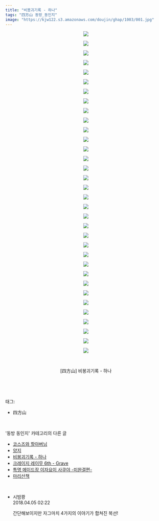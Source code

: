 ```yaml
---
title: "비봉괴기록 - 하나"
tags: "四方山 동방_동인지"
image: "https://kjw122.s3.amazonaws.com/doujin/ghap/1003/001.jpg"
---
```

<div class="article">
<p style="text-align: center; clear: none; float: none;"><img src="{{ site.imgserver5 }}/ghap/1003/001.jpg"/></p>
<p style="text-align: center; clear: none; float: none;"><img src="{{ site.imgserver5 }}/ghap/1003/002.jpg"/></p>
<p style="text-align: center; clear: none; float: none;"><img src="{{ site.imgserver5 }}/ghap/1003/003.jpg"/></p>
<p style="text-align: center; clear: none; float: none;"><img src="{{ site.imgserver5 }}/ghap/1003/004.jpg"/></p>
<p style="text-align: center; clear: none; float: none;"><img src="{{ site.imgserver5 }}/ghap/1003/005.jpg"/></p>
<p style="text-align: center; clear: none; float: none;"><img src="{{ site.imgserver5 }}/ghap/1003/006.jpg"/></p>
<p style="text-align: center; clear: none; float: none;"><img src="{{ site.imgserver5 }}/ghap/1003/007.jpg"/></p>
<p style="text-align: center; clear: none; float: none;"><img src="{{ site.imgserver5 }}/ghap/1003/008.jpg"/></p>
<p style="text-align: center; clear: none; float: none;"><img src="{{ site.imgserver5 }}/ghap/1003/009.jpg"/></p>
<p style="text-align: center; clear: none; float: none;"><img src="{{ site.imgserver5 }}/ghap/1003/010.jpg"/></p>
<p style="text-align: center; clear: none; float: none;"><img src="{{ site.imgserver5 }}/ghap/1003/011.jpg"/></p>
<p style="text-align: center; clear: none; float: none;"><img src="{{ site.imgserver5 }}/ghap/1003/012.jpg"/></p>
<p style="text-align: center; clear: none; float: none;"><img src="{{ site.imgserver5 }}/ghap/1003/013.jpg"/></p>
<p style="text-align: center; clear: none; float: none;"><img src="{{ site.imgserver5 }}/ghap/1003/014.jpg"/></p>
<p style="text-align: center; clear: none; float: none;"><img src="{{ site.imgserver5 }}/ghap/1003/015.jpg"/></p>
<p style="text-align: center; clear: none; float: none;"><img src="{{ site.imgserver5 }}/ghap/1003/016.jpg"/></p>
<p style="text-align: center; clear: none; float: none;"><img src="{{ site.imgserver5 }}/ghap/1003/017.jpg"/></p>
<p style="text-align: center; clear: none; float: none;"><img src="{{ site.imgserver5 }}/ghap/1003/018.jpg"/></p>
<p style="text-align: center; clear: none; float: none;"><img src="{{ site.imgserver5 }}/ghap/1003/019.jpg"/></p>
<p style="text-align: center; clear: none; float: none;"><img src="{{ site.imgserver5 }}/ghap/1003/020.jpg"/></p>
<p style="text-align: center; clear: none; float: none;"><img src="{{ site.imgserver5 }}/ghap/1003/021.jpg"/></p>
<p style="text-align: center; clear: none; float: none;"><img src="{{ site.imgserver5 }}/ghap/1003/022.jpg"/></p>
<p style="text-align: center; clear: none; float: none;"><img src="{{ site.imgserver5 }}/ghap/1003/023.jpg"/></p>
<p style="text-align: center; clear: none; float: none;"><img src="{{ site.imgserver5 }}/ghap/1003/024.jpg"/></p>
<p style="text-align: center; clear: none; float: none;"><img src="{{ site.imgserver5 }}/ghap/1003/025.jpg"/></p>
<p style="text-align: center; clear: none; float: none;"><img src="{{ site.imgserver5 }}/ghap/1003/026.jpg"/></p>
<p style="text-align: center; clear: none; float: none;"><img src="{{ site.imgserver5 }}/ghap/1003/027.jpg"/></p>
<p style="text-align: center; clear: none; float: none;"><img src="{{ site.imgserver5 }}/ghap/1003/028.jpg"/></p>
<p style="text-align: center; clear: none; float: none;"><img src="{{ site.imgserver5 }}/ghap/1003/029.jpg"/></p>
<p style="text-align: center; clear: none; float: none;"><img src="{{ site.imgserver5 }}/ghap/1003/030.jpg"/></p>
<p style="text-align: center; clear: none; float: none;"><img src="{{ site.imgserver5 }}/ghap/1003/031.jpg"/></p>
<p style="text-align: center; clear: none; float: none;"><img src="{{ site.imgserver5 }}/ghap/1003/032.jpg"/></p>
<p style="text-align: center; clear: none; float: none;"><img src="{{ site.imgserver5 }}/ghap/1003/033.jpg"/></p>
<p style="text-align: center; clear: none; float: none;"><img src="{{ site.imgserver5 }}/ghap/1003/034.jpg"/></p>
<p style="text-align: center; clear: none; float: none;"><br/></p>
<p style="text-align: center; clear: none; float: none;">[四方山] 비봉괴기록 - 하나</p>
<p><br/></p>
</div><br/>
<div class="tagTrail">
<p>태그: </p>
<ul>
<li>四方山</li>
</ul>
</div><br/>
<div class="another">
<p>'동방 동인지' 카테고리의 다른 글</p>
<ul>
<li><a href="/ghap_1008">코스즈와 할아버님</a></li>
<li><a href="/ghap_1004">양지</a></li>
<li><a href="/ghap_1003">비봉괴기록 - 하나</a></li>
<li><a href="/ghap_1002">크레이지 레이무 6th - Grave</a></li>
<li><a href="/ghap_1001">특명 메이드장 이자요이 사쿠야 -미완결편-</a></li>
<li><a href="/ghap_1000">마리산책</a></li>
</ul>
</div><br/>
<div class="cb_module cb_fluid">
<div class="cb_wrt cb_profile">
<div class="comment">
<ul>
<li class="cb_thumb_off" id="comment15233509">
<div class="cb_comment_area">
<div class="cb_info_area">
<div class="cb_section">
<span class="cb_nick_name">시밤쾅</span>
</div>
<div class="cb_section">
<span class="cb_date">2018.04.05 02:22 </span>
</div>
</div>
<div class="cb_dsc_comment">
<p class="cb_dsc">
											간단해보이지만 자그마치 4가지의 이야기가 합쳐진 복선!
										</p>
</div>
</div></li>
</ul>
</div>
</div><!-- commentList close -->
</div><br/>
